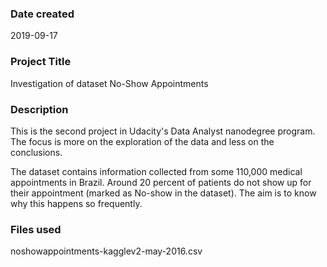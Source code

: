 ### Date created
2019-09-17

### Project Title
Investigation of dataset No-Show Appointments

### Description
This is the second project in Udacity's Data Analyst nanodegree program. The focus is more on the exploration of the data and less on the conclusions.

The dataset contains information collected from some 110,000 medical appointments in Brazil. Around 20 percent of patients do not show up for their appointment (marked as No-show in the dataset). The aim is to know why this happens so frequently.

### Files used
noshowappointments-kagglev2-may-2016.csv
